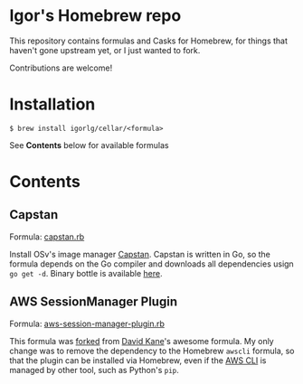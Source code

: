 # Igor's Homebrew repo

This repository contains formulas and Casks for Homebrew, for things that haven't gone upstream yet, or I just wanted to fork.

Contributions are welcome!

# Installation

```
$ brew install igorlg/cellar/<formula>
```

See __Contents__ below for available formulas

# Contents

## Capstan

Formula: [capstan.rb](https://github.com/igorlg/homebrew-cellar/blob/bottles/Formula/capstan.rb)

Install OSv's image manager [Capstan](https://github.com/cloudius-systems/capstan/blob/master/README.md). Capstan is written in Go, so the formula depends on the Go compiler and downloads all dependencies usign `go get -d`.
Binary bottle is available [here](https://github.com/igorlg/homebrew-cellar/releases/tag/v0.0.2).

## AWS SessionManager Plugin

Formula: [aws-session-manager-plugin.rb](https://github.com/igorlg/homebrew-cellar/blob/bottles/Formula/aws-session-manager-plugin.rb)

This formula was [forked](https://github.com/dkanejs/homebrew-aws-session-manager-plugin) from [David Kane](https://github.com/dkanejs)'s awesome formula. My only change was to remove the dependency to the Homebrew `awscli` formula,
so that the plugin can be installed via Homebrew, even if the [AWS CLI](https://aws.amazon.com/cli/) is managed by other tool, such as Python's `pip`.
